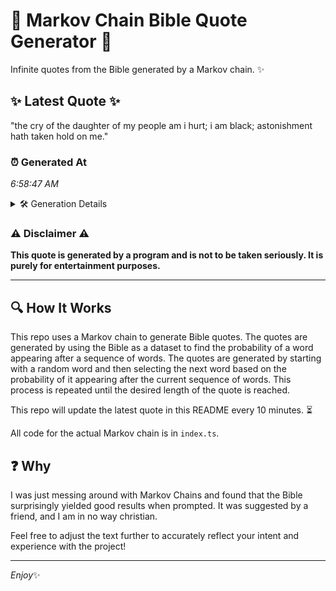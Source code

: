 # 📖 Markov Chain Bible Quote Generator 📖

Infinite quotes from the Bible generated by a Markov chain. ✨

## ✨ Latest Quote ✨
"the cry of the daughter of my people am i hurt; i am black; astonishment hath taken hold on me."

### ⏰ Generated At
*6:58:47 AM*

<details>
    <summary>🛠️ Generation Details</summary>
    <p>
        <strong>🌱 Seed:</strong> the<br>
        <strong>🔄 Iterations:</strong> 19<br>
        <strong>📜 Context History:</strong><br>[ the ]: cry<br>[ the, cry ]: of<br>[ the, cry, of ]: the<br>[ the, cry, of, the ]: daughter<br>[ the, cry, of, the, daughter ]: of<br>[ the, cry, of, the, daughter, of ]: my<br>[ cry, of, the, daughter, of, my ]: people<br>[ of, the, daughter, of, my, people ]: am<br>[ the, daughter, of, my, people, am ]: i<br>[ daughter, of, my, people, am, i ]: hurt;<br>[ of, my, people, am, i, hurt; ]: i<br>[ my, people, am, i, hurt;, i ]: am<br>[ people, am, i, hurt;, i, am ]: black;<br>[ am, i, hurt;, i, am, black; ]: astonishment<br>[ i, hurt;, i, am, black;, astonishment ]: hath<br>[ hurt;, i, am, black;, astonishment, hath ]: taken<br>[ i, am, black;, astonishment, hath, taken ]: hold<br>[ am, black;, astonishment, hath, taken, hold ]: on<br>[ black;, astonishment, hath, taken, hold, on ]: me.<br>
    </p>
</details>

### ⚠️ Disclaimer ⚠️
**This quote is generated by a program and is not to be taken seriously. It is purely for entertainment purposes.**

---

## 🔍 How It Works

This repo uses a Markov chain to generate Bible quotes. The quotes are generated by using the Bible as a dataset to find the probability of a word appearing after a sequence of words. The quotes are generated by starting with a random word and then selecting the next word based on the probability of it appearing after the current sequence of words. This process is repeated until the desired length of the quote is reached.

This repo will update the latest quote in this README every 10 minutes. ⏳

All code for the actual Markov chain is in `index.ts`.

## ❓ Why

I was just messing around with Markov Chains and found that the Bible surprisingly yielded good results when prompted. 
It was suggested by a friend, and I am in no way christian.

Feel free to adjust the text further to accurately reflect your intent and experience with the project!

---

*Enjoy*✨
